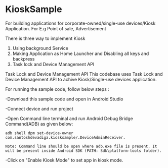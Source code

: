 # KioskSample
For building applications for corporate-owned/single-use devices/Kiosk Application. For E.g Point of sale, Advertisement 

There is three way to implement Kiosk 
1) Using background Service 
2) Making Application as  Home Launcher and Disabling all keys and backpress 
3) Task lock and Device Management API

Task Lock and Device Management API
This codebase uses Task Lock and Device Management API to achive Kiosk/Single-use devices application.

For running the sample code, follow below steps :

  -Download this sample code and open in Android Studio
  
  -Connect device and run project
  
  -Open Command line terminal and run Android Debug Bridge Command(ADB) as given below: 
  
    adb shell dpm set-device-owner com.santoshdevadiga.kiosksample/.DeviceAdminReceiver.

    Note: Command line should be open where adb.exe file is present. It will be present inside Android SDK (PATH: Sdk\platform-tools folder).

  -Click on "Enable Kiosk Mode" to set app in kiosk mode.
 

